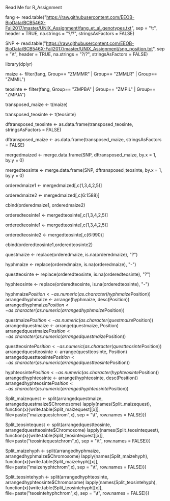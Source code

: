 Read Me for R_Assignment

fang <- read.table("https://raw.githubusercontent.com/EEOB-BioData/BCB546X-Fall2017/master/UNIX_Assignment/fang_et_al_genotypes.txt", sep = "\t", header = TRUE, na.strings = "?/?", stringsAsFactors = FALSE)

SNP <- read.table("https://raw.githubusercontent.com/EEOB-BioData/BCB546X-Fall2017/master/UNIX_Assignment/snp_position.txt", sep = "\t", header = TRUE, na.strings = "?/?", stringsAsFactors = FALSE)

library(dplyr)

maize <- filter(fang, Group== "ZMMMR" | Group== "ZMMLR" | Group== "ZMMIL")

teosinte <- filter(fang, Group== "ZMPBA" | Group== "ZMPIL" | Group== "ZMPJA")

transposed_maize <- t(maize)

transposed_teosinte <- t(teosinte)

dftransposed_teosinte <- as.data.frame(transposed_teosinte, stringsAsFactors = FALSE)

dftransposed_maize <- as.data.frame(transposed_maize, stringsAsFactors = FALSE)

mergedmaized <- merge.data.frame(SNP, dftransposed_maize, by.x = 1, by.y = 0)

mergedteosinte <- merge.data.frame(SNP, dftransposed_teosinte, by.x = 1, by.y = 0)

orderedmaize1 <- mergedmaized[,c(1,3,4,2,5)]

orderedmaize2 <- mergedmaized[,c(6:1588)]

cbind(orderedmaize1, orderedmaize2)

orderedteosinte1 <- mergedteosinte[,c(1,3,4,2,5)]

orderedteosinte1 <- mergedteosinte[,c(1,3,4,2,5)]

orderedteosinte2 <- mergedteosinte[,c(6:990)]

cbind(orderedteosinte1,orderedteosinte2)

questmaize <- replace(orderedmaize, is.na(orderedmaize), "?")

hyphmaize <- replace(orderedmaize, is.na(orderedmaize), "-")

questteosinte <- replace(orderedteosinte, is.na(orderedteosinte), "?")

hyphteosinte <- replace(orderedteosinte, is.na(orderedteosinte), "-")

hyphmaize$Position <- as.numeric(as.character(hyphmaize$Position))
arrangedhyphmaize <- arrange(hyphmaize, desc(Position))
arrangedhyphmaize$Position <- as.character(as.numeric(arrangedhyphmaize$Position))

questmaize$Position <- as.numeric(as.character(questmaize$Position))
arrangedquestmaize <- arrange(questmaize, Position)
arrangedquestmaize$Position <- as.character(as.numeric(arrangedquestmaize$Position))

questteosinte$Position <- as.numeric(as.character(questteosinte$Position))
arrangedquestteosinte <- arrange(questteosinte, Position)
arrangedquestteosinte$Position <- as.character(as.numeric(arrangedquestteosinte$Position))

hyphteosinte$Position <- as.numeric(as.character(hyphteosinte$Position))
arrangedhyphteosinte <- arrange(hyphteosinte, desc(Position))
arrangedhyphteosinte$Position <- as.character(as.numeric(arrangedhyphteosinte$Position))

Split_maizequest <- split(arrangedquestmaize, arrangedquestmaize$Chromosome)
lapply(names(Split_maizequest), function(x){write.table(Split_maizequest[[x]], file=paste("maizequestchrom",x), sep = "\t", row.names = FALSE)})

Split_teosintequest <- split(arrangedquestteosinte, arrangedquestteosinte$Chromosome)
lapply(names(Split_teosintequest), function(x){write.table(Split_teosintequest[[x]], file=paste("teosintequestchrom",x), sep = "\t", row.names = FALSE)})

Split_maizehyph <- split(arrangedhyphmaize, arrangedhyphmaize$Chromosome)
lapply(names(Split_maizehyph), function(x){write.table(Split_maizehyph[[x]], file=paste("maizehyphtchrom",x), sep = "\t", row.names = FALSE)})

Split_teosintehyph <- split(arrangedhyphteosinte, arrangedhyphteosinte$Chromosome)
lapply(names(Split_teosintehyph), function(x){write.table(Split_teosintehyph[[x]], file=paste("teosintehyphchrom",x), sep = "\t", row.names = FALSE)})


